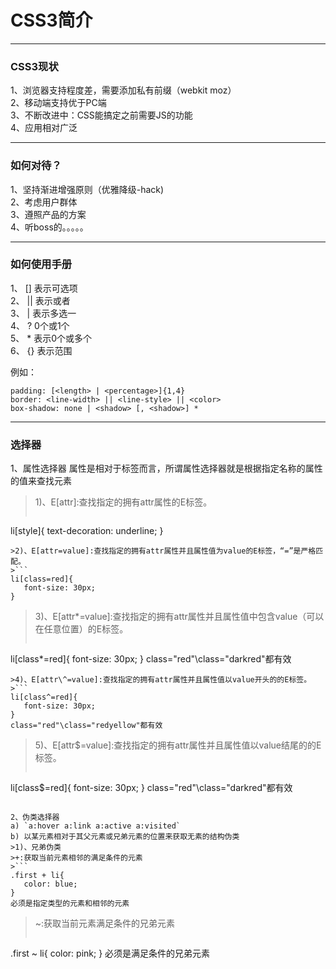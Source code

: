 # CSS3简介
- - -
### CSS3现状
 1、浏览器支持程度差，需要添加私有前缀（webkit moz）  
 2、移动端支持优于PC端  
 3、不断改进中：CSS能搞定之前需要JS的功能  
 4、应用相对广泛  
- - -
### 如何对待？
 1、坚持渐进增强原则（优雅降级-hack)  
 2、考虑用户群体  
 3、遵照产品的方案  
 4、听boss的。。。。。  
- - -
### 如何使用手册
 1、 [] 表示可选项  
 2、 || 表示或者  
 3、 |  表示多选一  
 4、 ?  0个或1个  
 5、 *  表示0个或多个  
 6、 {} 表示范围  

例如：
```
padding: [<length> | <percentage>]{1,4} 
border: <line-width> || <line-style> || <color>
box-shadow: none | <shadow> [, <shadow>] * 
```
- - -
### 选择器
 1、属性选择器
 属性是相对于标签而言，所谓属性选择器就是根据指定名称的属性的值来查找元素
>1)、E[attr]:查找指定的拥有attr属性的E标签。
>```
 li[style]{
 	text-decoration: underline;
 }
 ```
>2)、E[attr=value]:查找指定的拥有attr属性并且属性值为value的E标签，“=”是严格匹配。
>```
 li[class=red]{
 	font-size: 30px;
 }
 ```
>3)、E[attr\*=value]:查找指定的拥有attr属性并且属性值中包含value（可以在任意位置）的E标签。
>```
 li[class*=red]{
 	font-size: 30px;
 }
 class="red"\class="darkred"都有效
 ```
>4)、E[attr\^=value]:查找指定的拥有attr属性并且属性值以value开头的的E标签。
>```
 li[class^=red]{
 	font-size: 30px;
 }
 class="red"\class="redyellow"都有效
 ```
>5)、E[attr\$=value]:查找指定的拥有attr属性并且属性值以value结尾的的E标签。
>```
 li[class$=red]{
 	font-size: 30px;
 }
 class="red"\class="darkred"都有效
 ```

2、伪类选择器
a) `a:hover a:link a:active a:visited`
b) 以某元素相对于其父元素或兄弟元素的位置来获取无素的结构伪类
>1)、兄弟伪类
>+:获取当前元素相邻的满足条件的元素
>```
 .first + li{
 	color: blue;
 }
 必须是指定类型的元素和相邻的元素
 ```
>~:获取当前元素满足条件的兄弟元素
>```
 .first ~ li{
 	color: pink;
 }
 必须是满足条件的兄弟元素
 ```